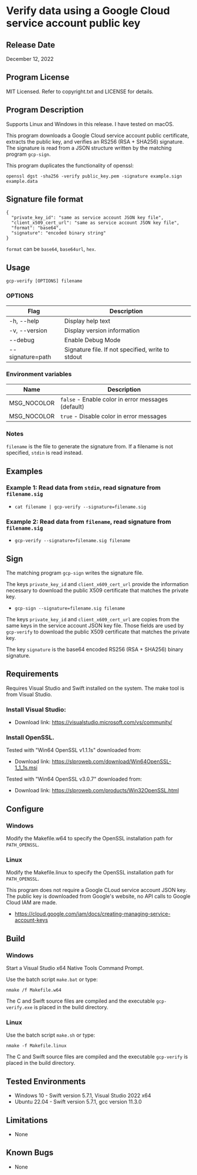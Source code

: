 # Verify data using a Google Cloud service account public key

## Release Date
December 12, 2022

## Program License

MIT Licensed. Refer to copyright.txt and LICENSE for details.

## Program Description

Supports Linux and Windows in this release. I have tested on macOS.

This program downloads a Google Cloud service account public certificate, extracts the public key, and verifies an RS256 (RSA + SHA256) signature. The signature is read from a JSON structure written by the matching program `gcp-sign`.

This program duplicates the functionality of openssl:

`openssl dgst -sha256 -verify public_key.pem -signature example.sign example.data`

## Signature file format

```
{
  "private_key_id": "same as service account JSON key file",
  "client_x509_cert_url": "same as service account JSON key file",
  "format": "base64",
  "signature": "encoded binary string"
}
```

`format` can be `base64`, `base64url`, `hex`.

## Usage

`gcp-verify [OPTIONS] filename`

### OPTIONS
| Flag             | Description                 |
|------------------|-----------------------------|
| -h, --help       | Display help text           |
| -v, --version    | Display version information |
| --debug          | Enable Debug Mode           |
| --signature=path | Signature file. If not specified, write to stdout |

### Environment variables
| Name            | Description                 |
|-----------------|-----------------------------|
| MSG_NOCOLOR     | `false` - Enable color in error messages (default) |
| MSG_NOCOLOR     | `true`  - Disable color in error messages |

### Notes

`filename` is the file to generate the signature from. If a filename is not specified, `stdin` is read instead.

## Examples

### Example 1: Read data from `stdin`, read signature from `filename.sig`
 - `cat filename | gcp-verify --signature=filename.sig`

### Example 2: Read data from `filename`, read signature from `filename.sig`
 - `gcp-verify --signature=filename.sig filename`

## Sign

The matching program `gcp-sign` writes the signature file.

The keys `private_key_id` and `client_x609_cert_url` provide the information necessary to download the public X509 certificate that matches the private key.

 - `gcp-sign --signature=filename.sig filename`

The keys `private_key_id` and `client_x609_cert_url` are copies from the same keys in the service account JSON key file. Those fields are used by `gcp-verify` to download the public X509 certificate that matches the private key.

The key `signature` is the base64 encoded RS256 (RSA + SHA256) binary signature.

## Requirements

Requires Visual Studio and Swift installed on the system. The make tool is from Visual Studio.

### Install Visual Studio:

 - Download link: https://visualstudio.microsoft.com/vs/community/

### Install OpenSSL.

Tested with "Win64 OpenSSL v1.1.1s" downloaded from:
 - Download link: https://slproweb.com/download/Win64OpenSSL-1_1_1s.msi

 Tested with "Win64 OpenSSL v3.0.7" downloaded from:
 - Download link: https://slproweb.com/products/Win32OpenSSL.html

## Configure

### Windows
Modify the Makefile.w64 to specify the OpenSSL installation path for `PATH_OPENSSL`.

### Linux
Modify the Makefile.linux to specify the OpenSSL installation path for `PATH_OPENSSL`.

This program does not require a Google CLoud service account JSON key. The public key is downloaded from Google's website, no API calls to Google Cloud IAM are made.

 - https://cloud.google.com/iam/docs/creating-managing-service-account-keys

## Build

### Windows

Start a Visual Studio x64 Native Tools Command Prompt.

Use the batch script `make.bat` or type:

`nmake /f Makefile.w64`

The C and Swift source files are compiled and the executable `gcp-verify.exe` is placed in the build directory.

### Linux

Use the batch script `make.sh` or type:

`nmake -f Makefile.linux`

The C and Swift source files are compiled and the executable `gcp-verify` is placed in the build directory.

## Tested Environments
 - Windows 10 - Swift version 5.7.1, Visual Studio 2022 x64
 - Ubuntu 22.04 - Swift version 5.7.1, gcc version 11.3.0

## Limitations
 - None

## Known Bugs
 - None
